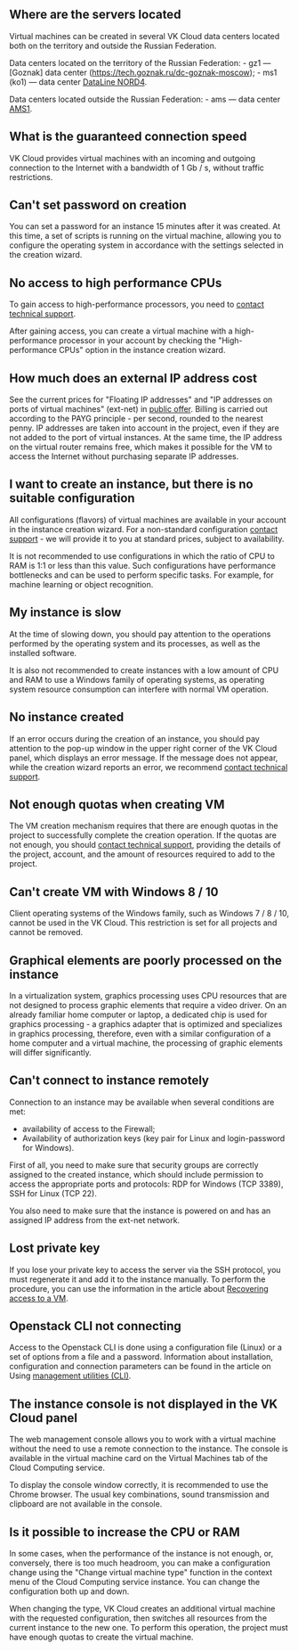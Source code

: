 ## Where are the servers located

Virtual machines can be created in several VK Cloud data centers located both on the territory and outside the Russian Federation.

Data centers located on the territory of the Russian Federation:
    - gz1 — [Goznak] data center (https://tech.goznak.ru/dc-goznak-moscow);
    - ms1 (ko1) — data center [DataLine NORD4](https://www.dtln.ru/tsod-nord).

Data centers located outside the Russian Federation:
    - ams — data center [AMS1](https://datacenter.com/datacenter/locations/data-center-amsterdam-ams1/).

## What is the guaranteed connection speed

VK Cloud provides virtual machines with an incoming and outgoing connection to the Internet with a bandwidth of 1 Gb / s, without traffic restrictions.

## Can't set password on creation

You can set a password for an instance 15 minutes after it was created. At this time, a set of scripts is running on the virtual machine, allowing you to configure the operating system in accordance with the settings selected in the creation wizard.

## No access to high performance CPUs

To gain access to high-performance processors, you need to [contact technical support](/en/contacts).

After gaining access, you can create a virtual machine with a high-performance processor in your account by checking the "High-performance CPUs" option in the instance creation wizard.

## How much does an external IP address cost

See the current prices for "Floating IP addresses" and "IP addresses on ports of virtual machines" (ext-net) in [public offer](https://mcs.mail.ru/pricelist).
Billing is carried out according to the PAYG principle - per second, rounded to the nearest penny. IP addresses are taken into account in the project, even if they are not added to the port of virtual instances. At the same time, the IP address on the virtual router remains free, which makes it possible for the VM to access the Internet without purchasing separate IP addresses.

## I want to create an instance, but there is no suitable configuration

All configurations (flavors) of virtual machines are available in your account in the instance creation wizard. For a non-standard configuration [contact support](/en/contacts) - we will provide it to you at standard prices, subject to availability.

It is not recommended to use configurations in which the ratio of CPU to RAM is 1:1 or less than this value. Such configurations have performance bottlenecks and can be used to perform specific tasks. For example, for machine learning or object recognition.

## My instance is slow

At the time of slowing down, you should pay attention to the operations performed by the operating system and its processes, as well as the installed software.

It is also not recommended to create instances with a low amount of CPU and RAM to use a Windows family of operating systems, as operating system resource consumption can interfere with normal VM operation.

## No instance created

If an error occurs during the creation of an instance, you should pay attention to the pop-up window in the upper right corner of the VK Cloud panel, which displays an error message. If the message does not appear, while the creation wizard reports an error, we recommend [contact technical support](/en/contacts).

## Not enough quotas when creating VM

The VM creation mechanism requires that there are enough quotas in the project to successfully complete the creation operation. If the quotas are not enough, you should [contact technical support](/en/contacts), providing the details of the project, account, and the amount of resources required to add to the project.

## Can't create VM with Windows 8 / 10

Client operating systems of the Windows family, such as Windows 7 / 8 / 10, cannot be used in the VK Cloud. This restriction is set for all projects and cannot be removed.

## Graphical elements are poorly processed on the instance

In a virtualization system, graphics processing uses CPU resources that are not designed to process graphic elements that require a video driver. On an already familiar home computer or laptop, a dedicated chip is used for graphics processing - a graphics adapter that is optimized and specializes in graphics processing, therefore, even with a similar configuration of a home computer and a virtual machine, the processing of graphic elements will differ significantly.

## Can't connect to instance remotely

Connection to an instance may be available when several conditions are met:

- availability of access to the Firewall;
- Availability of authorization keys (key pair for Linux and login-password for Windows).

First of all, you need to make sure that security groups are correctly assigned to the created instance, which should include permission to access the appropriate ports and protocols: RDP for Windows (TCP 3389), SSH for Linux (TCP 22).

You also need to make sure that the instance is powered on and has an assigned IP address from the ext-net network.

## Lost private key

If you lose your private key to access the server via the SSH protocol, you must regenerate it and add it to the instance manually. To perform the procedure, you can use the information in the article about [Recovering access to a VM](/en/base/iaas/vm-scenarios/recover-access-vm).

## Openstack CLI not connecting

Access to the Openstack CLI is done using a configuration file (Linux) or a set of options from a file and a password. Information about installation, configuration and connection parameters can be found in the article on Using [management utilities (CLI)](https://mcs.mail.ru/docs/ru/additionals/account/project/cli).

## The instance console is not displayed in the VK Cloud panel

The web management console allows you to work with a virtual machine without the need to use a remote connection to the instance. The console is available in the virtual machine card on the Virtual Machines tab of the Cloud Computing service.

To display the console window correctly, it is recommended to use the Chrome browser. The usual key combinations, sound transmission and clipboard are not available in the console.

## Is it possible to increase the CPU or RAM

In some cases, when the performance of the instance is not enough, or, conversely, there is too much headroom, you can make a configuration change using the "Change virtual machine type" function in the context menu of the Cloud Computing service instance. You can change the configuration both up and down.

When changing the type, VK Cloud creates an additional virtual machine with the requested configuration, then switches all resources from the current instance to the new one. To perform this operation, the project must have enough quotas to create the virtual machine.
